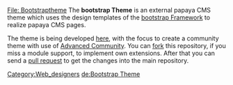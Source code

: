 [File: Bootstraptheme](Bootstraptheme.png) The **bootstrap Theme** is an external papaya CMS theme which uses the design templates of the [bootstrap Framework](http://en.wikipedia.org/wiki/Twitter_Bootstrap) to realize papaya CMS pages.

The theme is being developed [here](https://github.com/MKelm/pcms-bootstrap-theme), with the focus to create a community theme with use of [Advanced Community](/Advanced_Community.md). You can [fork](https://help.github.com/articles/fork-a-repo) this repository, if you miss a module support, to implement own extensions. After that you can send a [pull request](https://help.github.com/articles/using-pull-requests) to get the changes into the main repository.

[Category:Web_designers](export_en/Category:Web_designers.md) [de:Bootstrap Theme](export_de/Bootstrap_Theme.md)